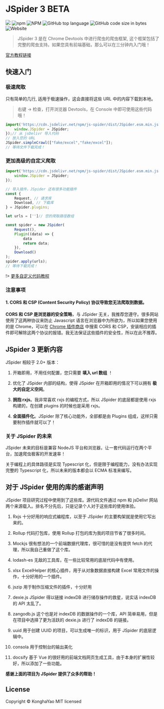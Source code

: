 # JSpider 3 BETA

[![](https://data.jsdelivr.com/v1/package/npm/js-spider/badge)](https://www.jsdelivr.com/package/npm/js-spider) ![npm](https://img.shields.io/npm/v/js-spider?style=flat-square) ![NPM](https://img.shields.io/npm/l/js-spider?style=flat-square) ![GitHub top language](https://img.shields.io/github/languages/top/konghayao/jspider) ![GitHub code size in bytes](https://img.shields.io/github/languages/code-size/konghayao/jspider) ![Website](https://img.shields.io/website?style=flat-square&up_color=green&up_message=online&url=http%3A%2F%2Fdongzhongzhidong.gitee.io%2Fjspider%2F)

> JSpider 3 是在 Chrome Devtools 中进行爬虫的爬虫框架, 这个框架包括了完整的爬虫支持。如果您具有前端基础，那么可以在三分钟内入门哦！

[官方教程链接](http://dongzhongzhidong.gitee.io/jspider/)

## 快速入门

### 极速爬取

只有简单的几行, 适用于极速操作，这会直接将这些 URL 中的内容下载到本地。

> 右键 -> 检查，打开浏览器 Devtools，在 Console 中即可使用这些代码哦！

```js
import('https://cdn.jsdelivr.net/npm/js-spider/dist/JSpider.esm.min.js').then({JSpider}=>{
    window.JSpider = JSpider;
});// 从 jsDelivr 导入代码
// 放入您的 URL
JSpider.simpleCrawl(["fake/excel","fake/excel"]);
// 等待文件下载完成！
```

### 更加高级的自定义爬取

```js
import('https://cdn.jsdelivr.net/npm/js-spider/dist/JSpider.esm.min.js').then({JSpider}=>{
    window.JSpider = JSpider;
});

// 导入插件，JSpider 还有很多功能插件
const {
    Request, // 请求库
    Download, // 下载库
} = JSpider.plugins;

let urls = ['']// 您的爬取路径数组

const spider = new JSpider(
    Request(),
    Plugin((data) => {
        data
        return data;
    }),
    Download()
);
spider.apply(urls);
// 等待下载完成！
```

!> [更多自定义代码教程](http://dongzhongzhidong.gitee.io/jspider/)

### 注意事项

#### 1. **CORS 和 CSP (Content Security Policy) 协议导致您无法爬取到数据。**

**CORS 和 CSP 是浏览器的安全策略**，与 JSpider 无关，我推荐您遵守。很多网站使用了这两种协议来防止 Javascript 语言在浏览器中为所欲为，所以如果您使用的是 Chrome，可以在 [Chrome 插件商店](https://chrome.google.com/webstore/category/extensions?hl=zh-CN) 中搜索 CORS 和 CSP，安装相应的插件即可解除这两个协议的报错。我无法保证这些插件的安全性，所以在此不推荐。

## JSpider 3 更新内容

JSpider 相较于 2.0+ 版本：

1. 开箱即用，不用任何配置，您只需要 **填入 url 数组** ！

2. 优化了 JSpider 内部的结构，使得 JSpider 在开箱即用的情况下可以拥有 **极大的自定义空间**。

3. **拥抱 rxjs**。我非常喜欢 rxjs 的编程方式，所以 JSpider 的底层都是使用 rxjs 构建的，在创建 plugins 的时候也是采用 rxjs。

4. **全面插件化**。JSpider 除了核心功能外，全部都是由 Plugins 组成，这样只需要制作插件就可以了！

### 关于 JSpider 的未来

JSpider 未来的目标是兼容 NodeJS 平台和浏览器，让一套代码运行在两个平台，加速爬虫极客的开发速率！

关于编程上的具体路径是实现 Typescript 化，但是限于编程能力，没有办法实现完整的 Typescript 化，所以未来的版本都会以 ECMA 标准来编写。

## **对于 JSpider 使用的库的感谢声明**

JSpider 项目研究过程中使用到了这些库。源代码文件通过 npm 和 jsDelivr 网站两个来源载入。排名不分先后，只是记录个人对于这些库的使用体验。

1. Rxjs 十分好用的响应式编程库，以至于 JSpider 的主要构架就是使用它写出来的。

2. Rollup 代码打包库，使用 Rollup 打包的库为我的项目节省了很多时间。

3. Mockjs 很有想法的一个前端数据代理库，很可惜的是没有提供 fetch 的代理，所以我自己重做了这个库。

4. lodash-es 无敌的工具库，在一些比较常用的底层代码中有使用。

5. xlsx ExcelHelper 的核心插件，用于从对象数据直接构建 Excel 常用文件的操作，十分好用的一个插件。

6. jszip 用于制作压缩文件的插件，十分好用

7. dexie.js JSpider 得以链接 indexDB 进行储存操作的救星，说实话 indexDB 的 API 太乱了。

8. zangodb.js 这个也是对 indexDB 的数据操作的一个库，API 简单易用，但是在项目中选择了更为活跃的 dexie.js 进行了 indexDB 的链接。

9. uuid 用于创建 UUID 的项目，可以生成唯一的标识，用于 JSpider 的底层逻辑中。

10. consola 用于控制台的输出美化

11. docsify 基于 Vue 的很好用的前端文档网页生成工具，由于本身的扩展性较好，所以添加了一些功能。

**感谢上面的项目为 JSpider 提供了众多的帮助！**

## License

Copyright © KonghaYao MIT licensed
